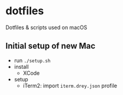 # dotfiles
Dotfiles &amp; scripts used on macOS

## Initial setup of new Mac
- run `./setup.sh`
- install
  - XCode
- setup
  - iTerm2: import `iterm.drey.json` profile
